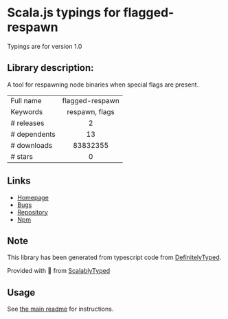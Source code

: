 
# Scala.js typings for flagged-respawn

Typings are for version 1.0

## Library description:
A tool for respawning node binaries when special flags are present.

|                    |                 |
| ------------------ | :-------------: |
| Full name          | flagged-respawn |
| Keywords           | respawn, flags |
| # releases         | 2 |
| # dependents       | 13 |
| # downloads        | 83832355 |
| # stars            | 0 |

## Links
- [Homepage](https://github.com/gulpjs/flagged-respawn#readme)
- [Bugs](https://github.com/gulpjs/flagged-respawn/issues)
- [Repository](https://github.com/gulpjs/flagged-respawn)
- [Npm](https://www.npmjs.com/package/flagged-respawn)
    


## Note
This library has been generated from typescript code from [DefinitelyTyped](https://definitelytyped.org).

Provided with :purple_heart: from [ScalablyTyped](https://github.com/oyvindberg/ScalablyTyped)

## Usage
See [the main readme](../../readme.md) for instructions.


